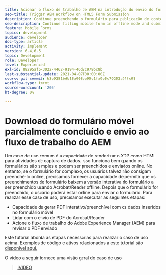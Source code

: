 ```yaml
---
title: Acionar o fluxo de trabalho de AEM na introdução do envio do formulário HTM5
seo-title: Trigger AEM Workflow on HTML5 Form Submission
description: Continue preenchendo o formulário para publicação de conteúdo para dispositivos móveis no modo offline e envie o formulário para publicação de conteúdo para dispositivos móveis para acionar o fluxo de trabalho do AEM
seo-description: Continue filling mobile form in offline mode and submit mobile form to trigger AEM workflow
feature: Mobile Forms
topics: development
audience: developer
doc-type: article
activity: implement
version: 6.4,6.5
topic: Development
role: Developer
level: Experienced
exl-id: 88295af5-3022-4462-9194-46d8c979bc8b
last-substantial-update: 2021-04-07T00:00:00Z
source-git-commit: b3e9251bdb18a008be95c1fa9e5c79252a74fc98
workflow-type: tm+mt
source-wordcount: '205'
ht-degree: 0%

---
```


# Download do formulário móvel parcialmente concluído e envio ao fluxo de trabalho do AEM

Um caso de uso comum é a capacidade de renderizar o XDP como HTML para atividades de captura de dados. Isso funciona bem quando os formulários são simples e podem ser preenchidos e enviados online. No entanto, se o formulário for complexo, os usuários talvez não consigam preenchê-lo online, precisamos fornecer a capacidade de permitir que os preenchimentos de formulário baixem a versão interativa do formulário a ser preenchido usando Acrobat/Reader offline. Depois que o formulário for preenchido, o usuário poderá estar online para enviar o formulário.
Para realizar esse caso de uso, precisamos executar as seguintes etapas:

* Capacidade de gerar PDF interativo/preenchível com os dados inseridos no formulário móvel
* Lidar com o envio de PDF do Acrobat/Reader
* Acione o fluxo de trabalho do Adobe Experience Manager (AEM) para revisar o PDF enviado

Este tutorial aborda as etapas necessárias para realizar o caso de uso acima. Exemplos de código e ativos relacionados a este tutorial são [disponível aqui.](part-four.md)

O vídeo a seguir fornece uma visão geral do caso de uso

>[!VIDEO](https://video.tv.adobe.com/v/29677?quality=12&learn=on)
